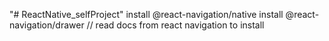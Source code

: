 "# ReactNative_selfProject" 
install @react-navigation/native
install @react-navigation/drawer // read docs from react navigation to install
